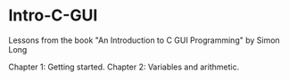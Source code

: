 # Intro-C-GUI
Lessons from the book "An Introduction to C GUI Programming" by Simon Long

Chapter 1: Getting started.
Chapter 2: Variables and arithmetic.
